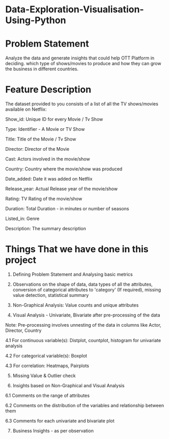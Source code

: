 # Data-Exploration-Visualisation-Using-Python
# Problem Statement
Analyze the data and generate insights that could help OTT Platform in deciding.
which type of shows/movies to produce and how they can grow the business in different countries.

# Feature Description
The dataset provided to you consists of a list of all the TV shows/movies available on Netflix:

Show_id: Unique ID for every Movie / Tv Show

Type: Identifier - A Movie or TV Show

Title: Title of the Movie / Tv Show

Director: Director of the Movie

Cast: Actors involved in the movie/show

Country: Country where the movie/show was produced

Date_added: Date it was added on Netflix

Release_year: Actual Release year of the movie/show

Rating: TV Rating of the movie/show

Duration: Total Duration - in minutes or number of seasons

Listed_in: Genre

Description: The summary description

# Things That we have done in this project

1. Defining Problem Statement and Analysing basic metrics 

2. Observations on the shape of data, data types of all the attributes, conversion of categorical attributes to 'category' (If required), missing value detection, statistical summary 

3. Non-Graphical Analysis: Value counts and unique attributes 

4. Visual Analysis - Univariate, Bivariate after pre-processing of the data

Note: Pre-processing involves unnesting of the data in columns like Actor, Director, Country

4.1 For continuous variable(s): Distplot, countplot, histogram for univariate analysis 

4.2 For categorical variable(s): Boxplot

4.3 For correlation: Heatmaps, Pairplots

5. Missing Value & Outlier check

6. Insights based on Non-Graphical and Visual Analysis

6.1 Comments on the range of attributes

6.2 Comments on the distribution of the variables and relationship between them

6.3 Comments for each univariate and bivariate plot

7. Business Insights - as per observation
